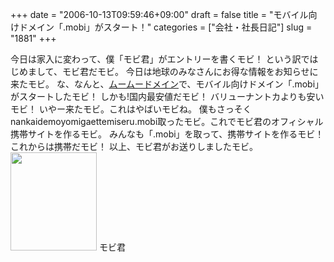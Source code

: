 +++
date = "2006-10-13T09:59:46+09:00"
draft = false
title = "モバイル向けドメイン「.mobi」がスタート！"
categories = ["会社・社長日記"]
slug = "1881"
+++

今日は家入に変わって、僕「モビ君」がエントリーを書くモビ！
という訳ではじめまして、モビ君だモビ。
今日は地球のみなさんにお得な情報をお知らせに来たモビ。
な、なんと、<a href="http://muumuu-domain.com" target="_blank">ムームードメイン</a>で、モバイル向けドメイン「.mobi」がスタートしたモビ！
しかも!国内最安値だモビ！
バリューナントカよりも安いモビ！
いやー来たモビ。これはやばいモビね。
僕もさっそくnankaidemoyomigaettemiseru.mobi取ったモビ。これでモビ君のオフィシャル携帯サイトを作るモビ。
みんなも「.mobi」を取って、携帯サイトを作るモビ！
これからは携帯だモビ！
以上、モビ君がお送りしましたモビ。
<img src="http://ieiriblog.img.jugem.jp/20061013_235570.jpg" alt="" width="138" height="157" class="pict" />
モビ君
